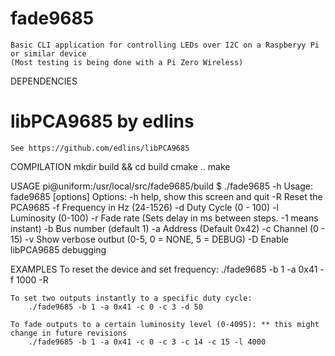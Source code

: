 # fade9685 

	Basic CLI application for controlling LEDs over I2C on a Raspberyy Pi or similar device
	(Most testing is being done with a Pi Zero Wireless)


DEPENDENCIES

# libPCA9685 by edlins
	See https://github.com/edlins/libPCA9685

COMPILATION
	mkdir build && cd build
	cmake ..
	make

USAGE
	pi@uniform:/usr/local/src/fade9685/build $ ./fade9685  -h
	Usage:
	 fade9685 [options]
	Options:
	  -h    help, show this screen and quit
	  -R    Reset the PCA9685
	  -f    Frequency in Hz (24-1526)
	  -d    Duty Cycle (0 - 100)
	  -l    Luminosity (0-100)
	  -r    Fade rate (Sets delay in ms between steps. -1 means instant)
	  -b    Bus number (default 1)
	  -a    Address (Default 0x42)
	  -c    Channel (0 - 15)
	  -v    Show verbose outbut (0-5, 0 = NONE, 5 = DEBUG)
	  -D    Enable libPCA9685 debugging

EXAMPLES
	To reset the device and set frequency:
		./fade9685 -b 1 -a 0x41 -f 1000 -R

	To set two outputs instantly to a specific duty cycle:
		./fade9685 -b 1 -a 0x41 -c 0 -c 3 -d 50

	To fade outputs to a certain luminosity level (0-4095): ** this might change in future revisions
		./fade9685 -b 1 -a 0x41 -c 0 -c 3 -c 14 -c 15 -l 4000 
